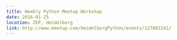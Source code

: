 ```yaml
---
title: Weekly Python Meetup Workshop
date: 2016-01-25
location: ZEP, Heidelberg
link: http://www.meetup.com/HeidelbergPython/events/227882241/
---
```

